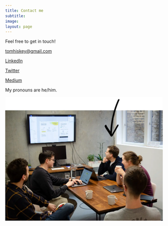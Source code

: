 ```yaml
---
title: Contact me
subtitle: 
image: 
layout: page
---
```


Feel free to get in touch!

tomhiskey@gmail.com

[LinkedIn](https://www.linkedin.com/in/tom-hiskey-79390822/)

[Twitter](https://twitter.com/tomhiskey)

[Medium](https://medium.com/@tomhiskey) 

My pronouns are he/him. 

![Tom at a design crit with Farewill colleagues](/images/Farewill-design-crit-arrow.webp "Me at a design crit")


